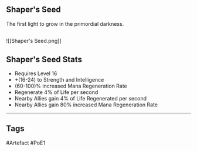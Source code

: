 ## Shaper's Seed
The first light to grow in the primordial darkness.
##
![[Shaper's Seed.png]]
## Shaper's Seed Stats
- Requires Level 16
- +(16-24) to Strength and Intelligence
- (60-100)% increased Mana Regeneration Rate
- Regenerate 4% of Life per second
- Nearby Allies gain 4% of Life Regenerated per second
- Nearby Allies gain 80% increased Mana Regeneration Rate


---
## Tags
#Artefact
#PoE1